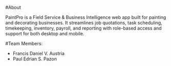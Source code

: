 #About

PaintPro is a Field Service & Business Intelligence web app built for painting and decorating businesses. It streamlines job quotations, task scheduling, timekeeping, inventory, payroll, and reporting with role-based access and support for both desktop and mobile.

#Team Members:
- Francis Daniel V. Austria
- Paul Edrian S. Pazon
